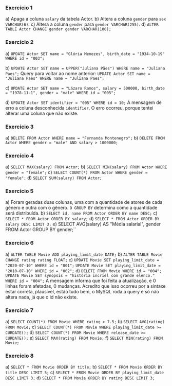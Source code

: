 ### Exercício 1
a) Apaga a coluna `salary` da tabela Actor.
b) Altera a coluna `gender` para `sex VARCHAR(6)`.
c) Altera a coluna `gender` para `gender VARCHAR(255)`.
d) `ALTER TABLE Actor CHANGE gender gender VARCHAR(100);`

### Exercício 2
a) `UPDATE Actor
SET name = "Glória Menezes", birth_date = "1934-10-19"
WHERE id = "003";`

b) `UPDATE Actor
SET name = UPPER("Juliana Pães")
WHERE name = "Juliana Paes";`
Query para voltar ao nome anterior:
`UPDATE Actor
SET name = "Juliana Paes"
WHERE name = "Juliana Paes";`

c) `UPDATE Actor
SET name = "Lázaro Ramos",
salary = 500000,
birth_date = "1978-11-1",
gender = "male"
WHERE id = "005";`

d) `UPDATE Actor
SET identifier = "005"
WHERE id = 10;`
A mensagem de erro a coluna desconhecida `identifier`. O erro ocorreu, porque tentei alterar uma coluna que não existe.

### Exercício 3
a) `DELETE FROM Actor
WHERE name = "Fernanda Montenegro";`
b) `DELETE FROM Actor
WHERE gender = "male" AND salary > 1000000;`

### Exercício 4
a) `SELECT MAX(salary) FROM Actor;`
b) `SELECT MIN(salary) FROM Actor WHERE gender = "female";`
c) `SELECT COUNT(*) FROM Actor WHERE gender = "female";`
d) `SELECT SUM(salary) FROM Actor;`

### Exercício 5
a) Foram geradas duas colunas, uma com a quantidade de atores de cada gênero e outra com o gênero. `O GROUP BY` determina como a quantidade será distribuída.
b) `SELECT id, name
FROM Actor
ORDER BY name DESC;`
c) `SELECT *
FROM Actor
ORDER BY salary;`
d) `SELECT * FROM Actor
ORDER BY salary DESC
LIMIT 3;`
e) SELECT AVG(salary) AS "Média salarial", gender FROM Actor
GROUP BY gender;``

### Exercício 6
a) `ALTER TABLE Movie ADD playing_limit_date DATE;`
b) `ALTER TABLE Movie CHANGE rating rating FLOAT;`
c) `UPDATE Movie SET playing_limit_date = "2020-07-10"
WHERE id = "001";`
`UPDATE Movie SET playing_limit_date = "2010-07-10"
WHERE id = "002";`
d) `DELETE FROM Movie WHERE id = "004";`
`UPDATE Movie SET synopsis = "história incríel com grande elenco." WHERE id = "004";`
A mensagem informa que foi feita a atualização, e 0 linhas foram afetadas, 0 mudanças. Acredito que isso ocorreu por a sintaxe estar correta, plausível, estão tudo bem, o MySQL roda a query e só não altera nada, já que o id não existe.

### Exercício 7
a) `SELECT COUNT(*) FROM Movie WHERE rating > 7.5;`
b) `SELECT AVG(rating) FROM Movie;`
c) `SELECT COUNT(*) FROM Movie WHERE playing_limit_date >= CURDATE();`
d) `SELECT COUNT(*) FROM Movie WHERE release_date >= CURDATE();`
e) `SELECT MAX(rating) FROM Movie;`
f) `SELECT MIN(rating) FROM Movie;`

### Exercício 8
a) `SELECT * FROM Movie ORDER BY title;`
b) `SELECT * FROM Movie ORDER BY title DESC LIMIT 5;`
c) `SELECT * FROM Movie ORDER BY playing_limit_date DESC LIMIT 3;`
d) `SELECT * FROM Movie ORDER BY rating DESC LIMIT 3;`